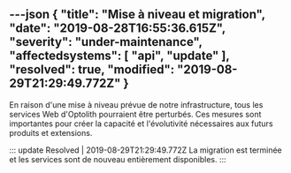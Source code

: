 ---json
{
  "title": "Mise à niveau et migration",
  "date": "2019-08-28T16:55:36.615Z",
  "severity": "under-maintenance",
  "affectedsystems": [
    "api",
    "update"
  ],
  "resolved": true,
  "modified": "2019-08-29T21:29:49.772Z"
}
---
En raison d'une mise à niveau prévue de notre infrastructure, tous les services Web d'Optolith pourraient être perturbés. Ces mesures sont importantes pour créer la capacité et l'évolutivité nécessaires aux futurs produits et extensions.

::: update Resolved | 2019-08-29T21:29:49.772Z
La migration est terminée et les services sont de nouveau entièrement disponibles.
:::

<!--- language code: fr -->
